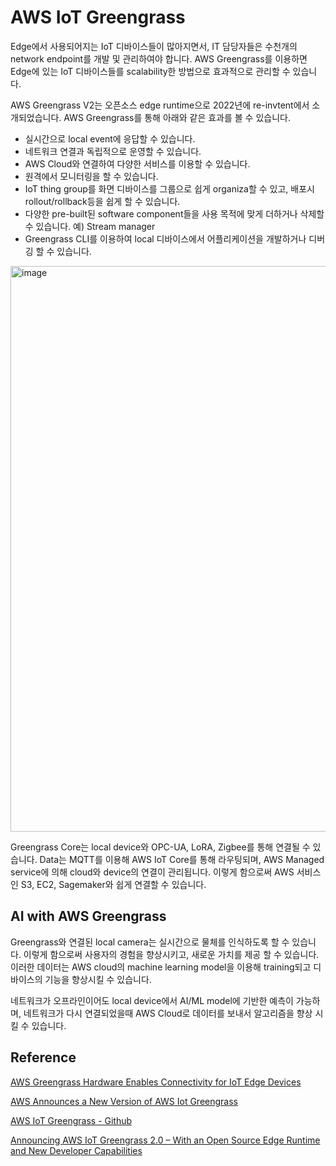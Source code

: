 # AWS IoT Greengrass

Edge에서 사용되어지는 IoT 디바이스들이 많아지면서, IT 담당자들은 수천개의 network endpoint를 개발 및 관리하여야 합니다. AWS Greengrass를 이용하면 Edge에 있는 IoT 디바이스들를 scalability한 방법으로 효과적으로 관리할 수 있습니다. 

AWS Greengrass V2는 오픈소스 edge runtime으로 2022년에 re-invtent에서 소개되었습니다. AWS Greengrass를 통해 아래와 같은 효과를 볼 수 있습니다.
- 실시간으로 local event에 응답할 수 있습니다. 
- 네트워크 연결과 독립적으로 운영할 수 있습니다.
- AWS Cloud와 연결하여 다양한 서비스를 이용할 수 있습니다.
- 원격에서 모니터링을 할 수 있습니다. 
- IoT thing group를 화면 디바이스를 그룹으로 쉽게 organiza할 수 있고, 배포시 rollout/rollback등을 쉽게 할 수 있습니다. 
- 다양한 pre-built된 software component들을 사용 목적에 맞게 더하거나 삭제할 수 있습니다. 예) Stream manager
- Greengrass CLI를 이용하여 local 디바이스에서 어플리케이션을 개발하거나 디버깅 할 수 있습니다. 

<img width="905" alt="image" src="https://user-images.githubusercontent.com/52392004/182485948-796b6423-8cff-4e91-a89b-2aec21be86e5.png">

Greengrass Core는 local device와 OPC-UA, LoRA, Zigbee를 통해 연결될 수 있습니다. Data는 MQTT를 이용해 AWS IoT Core를 통해 라우팅되며, AWS Managed service에 의해 cloud와 device의 연결이 관리됩니다. 이렇게 함으로써 AWS 서비스인 S3, EC2, Sagemaker와 쉽게 연결할 수 있습니다. 

## AI with AWS Greengrass

Greengrass와 연결된 local camera는 실시간으로 물체를 인식하도록 할 수 있습니다. 이렇게 함으로써 사용자의 경험을 향상시키고, 새로운 가치를 제공 할 수 있습니다. 이러한 데이터는 AWS cloud의 machine learning model을 이용해 training되고 디바이스의 기능을 향상시킬 수 있습니다. 

네트워크가 오프라인이어도 local device에서 AI/ML model에 기반한 예측이 가능하며, 네트워크가 다시 연결되었을때 AWS Cloud로 데이터를 보내서 알고리즘을 향상 시킬 수 있습니다. 

## Reference

[AWS Greengrass Hardware Enables Connectivity for IoT Edge Devices](https://www.onlogic.com/company/io-hub/iot-edge-devices/amp/)

[AWS Announces a New Version of AWS Iot Greengrass](https://www.infoq.com/news/2020/12/aws-iot-greengrass-2-0/)

[AWS IoT Greengrass - Github](https://github.com/aws-greengrass)

[Announcing AWS IoT Greengrass 2.0 – With an Open Source Edge Runtime and New Developer Capabilities](https://www.stackovercloud.com/2020/12/15/announcing-aws-iot-greengrass-2-0-with-an-open-source-edge-runtime-and-new-developer-capabilities/)
